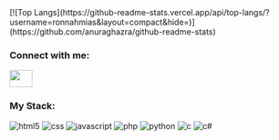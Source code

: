 <link rel="stylesheet" href="https://cdn.jsdelivr.net/gh/devicons/devicon@latest/devicon.min.css">
[![Top Langs](https://github-readme-stats.vercel.app/api/top-langs/?username=ronnahmias&layout=compact&hide=)](https://github.com/anuraghazra/github-readme-stats)


<i class="devicon-devicon-plain"></i>
<h3 align="left">Connect with me:</h3>
<p align="left">
  <a href="https://www.linkedin.com/in/ron-nahmias/" target="blank">
    <img align="center" src="https://cdn.jsdelivr.net/npm/simple-icons@3.0.1/icons/linkedin.svg" alt="" height="30" width="40" />
  </a>
</p>

<h3 align="left">My Stack:</h3>
<p align="left">
    <img src="https://cdn.jsdelivr.net/npm/programming-languages-logos/src/html/html_48x48.png" alt="html5" />
    <img src="https://cdn.jsdelivr.net/npm/programming-languages-logos/src/css/css_48x48.png" alt="css" />
    <img src="https://cdn.jsdelivr.net/npm/programming-languages-logos/src/javascript/javascript_48x48.png" alt="javascript" />
    <img src="https://cdn.jsdelivr.net/npm/programming-languages-logos/src/php/php_48x48.png" alt="php" />
    <img src="https://cdn.jsdelivr.net/npm/programming-languages-logos/src/python/python_48x48.png" alt="python" />
    <img src="https://cdn.jsdelivr.net/npm/programming-languages-logos/src/c/c_48x48.png" alt="c" />
    <img src="https://cdn.jsdelivr.net/npm/programming-languages-logos/src/csharp/csharp_48x48.png" alt="c#" />
</p>
